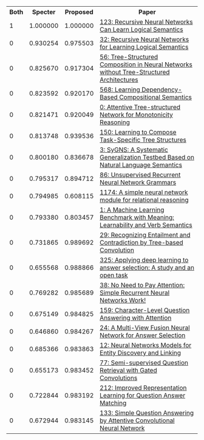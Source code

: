 <html><table><tr>
<th>Both</th>
<th>Specter</th>
<th>Proposed</th>
<th>Paper</th>
</tr>
<tr>
<td>1</td>
<td>1.000000</td>
<td>1.000000</td>
<td><a href="https://www.semanticscholar.org/paper/7c05a4ffee7e159e34b2efea7e44d994333ec628">123: Recursive Neural Networks Can Learn Logical Semantics</a></td>
</tr>
<tr>
<td>0</td>
<td>0.930254</td>
<td>0.975503</td>
<td><a href="https://www.semanticscholar.org/paper/4ea80c206b8ad73a6d320c9d8ed0321d84fe6d85">32: Recursive Neural Networks for Learning Logical Semantics</a></td>
</tr>
<tr>
<td>0</td>
<td>0.825670</td>
<td>0.917304</td>
<td><a href="https://www.semanticscholar.org/paper/04d1a26c2516dc14a765112a63ec60dc3cb3de72">56: Tree-Structured Composition in Neural Networks without Tree-Structured Architectures</a></td>
</tr>
<tr>
<td>0</td>
<td>0.823592</td>
<td>0.920170</td>
<td><a href="https://www.semanticscholar.org/paper/3ecd3e00bbbfd94446c3adc9c6878de27e250f7c">568: Learning Dependency-Based Compositional Semantics</a></td>
</tr>
<tr>
<td>0</td>
<td>0.821471</td>
<td>0.920049</td>
<td><a href="https://www.semanticscholar.org/paper/d3b95595c81d8f8f67e579827f35ac40452a5908">0: Attentive Tree-structured Network for Monotonicity Reasoning</a></td>
</tr>
<tr>
<td>0</td>
<td>0.813748</td>
<td>0.939536</td>
<td><a href="https://www.semanticscholar.org/paper/027f9695189355d18ec6be8e48f3d23ea25db35d">150: Learning to Compose Task-Specific Tree Structures</a></td>
</tr>
<tr>
<td>0</td>
<td>0.800180</td>
<td>0.836678</td>
<td><a href="https://www.semanticscholar.org/paper/577d44a10b424a55165a6bf4839bafce2c695302">3: SyGNS: A Systematic Generalization Testbed Based on Natural Language Semantics</a></td>
</tr>
<tr>
<td>0</td>
<td>0.795317</td>
<td>0.894712</td>
<td><a href="https://www.semanticscholar.org/paper/d7dc79050f17154e7cf57501cf6cab1b9c18f232">86: Unsupervised Recurrent Neural Network Grammars</a></td>
</tr>
<tr>
<td>0</td>
<td>0.794985</td>
<td>0.608115</td>
<td><a href="https://www.semanticscholar.org/paper/007112213ece771be72cbecfd59f048209facabd">1174: A simple neural network module for relational reasoning</a></td>
</tr>
<tr>
<td>0</td>
<td>0.793380</td>
<td>0.803457</td>
<td><a href="https://www.semanticscholar.org/paper/be9136ac2ab5796f0685ebb483718522f301952c">1: A Machine Learning Benchmark with Meaning: Learnability and Verb Semantics</a></td>
</tr>
<tr>
<td>0</td>
<td>0.731865</td>
<td>0.989692</td>
<td><a href="https://www.semanticscholar.org/paper/81bd1081df12c554f5b577677eb1a3975f728476">29: Recognizing Entailment and Contradiction by Tree-based Convolution</a></td>
</tr>
<tr>
<td>0</td>
<td>0.655568</td>
<td>0.988866</td>
<td><a href="https://www.semanticscholar.org/paper/f33e86970c11f9bb6d0abb60acdc9274d5c3f342">325: Applying deep learning to answer selection: A study and an open task</a></td>
</tr>
<tr>
<td>0</td>
<td>0.769282</td>
<td>0.985689</td>
<td><a href="https://www.semanticscholar.org/paper/c3efd9334114f82644ed14c4b6083defc6209d85">38: No Need to Pay Attention: Simple Recurrent Neural Networks Work!</a></td>
</tr>
<tr>
<td>0</td>
<td>0.675149</td>
<td>0.984825</td>
<td><a href="https://www.semanticscholar.org/paper/698d675ba7134ac701de810c9ca4a6de72cb414b">159: Character-Level Question Answering with Attention</a></td>
</tr>
<tr>
<td>0</td>
<td>0.646860</td>
<td>0.984267</td>
<td><a href="https://www.semanticscholar.org/paper/fd26f8069cfa528463fdf8a90864587e997ee86d">24: A Multi-View Fusion Neural Network for Answer Selection</a></td>
</tr>
<tr>
<td>0</td>
<td>0.685366</td>
<td>0.983863</td>
<td><a href="https://www.semanticscholar.org/paper/2719eb601b94dbc670a6246d11abaa72540c24c0">12: Neural Networks Models for Entity Discovery and Linking</a></td>
</tr>
<tr>
<td>0</td>
<td>0.655173</td>
<td>0.983452</td>
<td><a href="https://www.semanticscholar.org/paper/f3399e9a516983e5f4c5a27abb8663aa1f745d74">77: Semi-supervised Question Retrieval with Gated Convolutions</a></td>
</tr>
<tr>
<td>0</td>
<td>0.722844</td>
<td>0.983192</td>
<td><a href="https://www.semanticscholar.org/paper/1261fe9bfde319abcc5d011bc70f7e7547b5258f">212: Improved Representation Learning for Question Answer Matching</a></td>
</tr>
<tr>
<td>0</td>
<td>0.672944</td>
<td>0.983145</td>
<td><a href="https://www.semanticscholar.org/paper/812034099dd66df95a9f4ff741e17df62916ef4c">133: Simple Question Answering by Attentive Convolutional Neural Network</a></td>
</tr>
</table></html>
